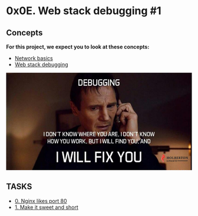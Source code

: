 # 0x0E. Web stack debugging #1

## Concepts
**For this project, we expect you to look at these concepts:**

- [Network basics](https://intranet.alxswe.com/concepts/33)
- [Web stack debugging](https://intranet.alxswe.com/concepts/68)


<img src="v.jpg" alt="">


## TASKS
- [0. Nginx likes port 80](https://intranet.alxswe.com/projects/271)
- [1. Make it sweet and short](https://intranet.alxswe.com/projects/271)

